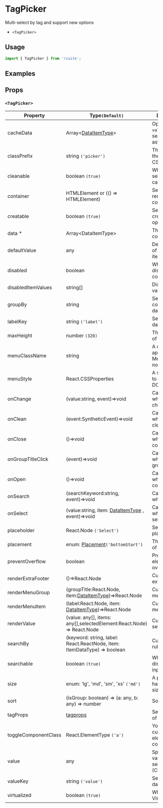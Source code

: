 # TagPicker

Multi-select by tag and support new options

- `<TagPicker>`

## Usage

```js
import { TagPicker } from 'rsuite';
```

## Examples

<!--{demo}-->

## Props

### `<TagPicker>`

| Property             | Type`(Default)`                                                       | Description                                             |
| -------------------- | --------------------------------------------------------------------- | ------------------------------------------------------- |
| cacheData            | Array&lt;[DataItemType](#types)&gt;                                   | Option to cache `value` when searching asynchronously   |
| classPrefix          | string `('picker')`                                                   | The prefix of the component CSS class                   |
| cleanable            | boolean `(true)`                                                      | Whether the selected value can be cleared               |
| container            | HTMLElement or (() => HTMLElement)                                    | Sets the rendering container                            |
| creatable            | boolean `(true)`                                                      | Settings can create new options                         |
| data \*              | Array&lt;DataItemType&gt;                                             | The data of component                                   |
| defaultValue         | any                                                                   | Default values of the selected items                    |
| disabled             | boolean                                                               | Whether disabled componet                               |
| disabledItemValues   | string[]                                                              | Disable item by value                                   |
| groupBy              | string                                                                | Set group condition key in data                         |
| labelKey             | string `('label')`                                                    | Set label key in data                                   |
| maxHeight            | number `(320)`                                                        | The max height of Dropdown                              |
| menuClassName        | string                                                                | A css class to apply to the Menu DOM node.              |
| menuStyle            | React.CSSProperties                                                   | A style to apply to the Menu DOM node.                  |
| onChange             | (value:string, event)=>void                                           | Callback fired when value change                        |
| onClean              | (event:SyntheticEvent)=>void                                          | Callback fired when value clean                         |
| onClose              | ()=>void                                                              | Callback fired when close component                     |
| onGroupTitleClick    | (event)=>void                                                         | Callback fired when click the group title               |
| onOpen               | ()=>void                                                              | Callback fired when open component                      |
| onSearch             | (searchKeyword:string, event)=>void                                   | Callback fired when search                              |
| onSelect             | (value:string, item: [DataItemType](#types) , event)=>void            | Callback fired when item is selected                    |
| placeholder          | React.Node `('Select')`                                               | Setting placeholders                                    |
| placement            | enum: [Placement](#types)`('bottomStart')`                            | The placement of component                              |
| preventOverflow      | boolean                                                               | Prevent floating element overflow                       |
| renderExtraFooter    | ()=>React.Node                                                        | Custom render extra footer                              |
| renderMenuGroup      | (groupTitle:React.Node, item:[DataItemType](#types))=>React.Node      | Custom render menu group                                |
| renderMenuItem       | (label:React.Node, item: [DataItemType](#types))=>React.Node          | Custom render menu items                                |
| renderValue          | (value: any[], items: any[],selectedElement:React.Node) => React.Node | Custom render selected items                            |
| searchBy             | (keyword: string, label: React.ReactNode, item: ItemDataType) => boolean | Custom search rules                                     |
| searchable           | boolean `(true)`                                                      | Whether dispaly search input box                        |
| size                 | enum: 'lg', 'md', 'sm', 'xs' `('md')`                                 | A picker can have different sizes                       |
| sort                 | (isGroup: boolean) => (a: any, b: any) => number                      | Sort options                                            |
| tagProps             | [tagprops]                                                            | Set the props of the Tag                                |
| toggleComponentClass | React.ElementType `('a')`                                             | You can use a custom element for this component         |
| value                | any                                                                   | Specifies the values of the selected items (Controlled) |
| valueKey             | string `('value')`                                                    | Set value key in data                                   |
| virtualized          | boolean `(true)`                                                      | Whether using Virtualized List                          |

[tagprops]: https://rsuitejs.com/en/components/tag#Props
